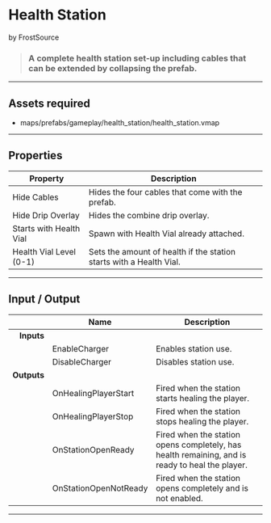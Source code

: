 # Health Station
by FrostSource

> ### A complete health station set-up including cables that can be extended by collapsing the prefab.

---

## Assets required

- maps/prefabs/gameplay/health_station/health_station.vmap

---

## Properties

| Property | Description |
| - | - |
| Hide Cables | Hides the four cables that come with the prefab.
| Hide Drip Overlay | Hides the combine drip overlay.
| Starts with Health Vial | Spawn with Health Vial already attached.
| Health Vial Level (0-1) | Sets the amount of health if the station starts with a Health Vial.

---

## Input / Output

|| Name | Description |
| -: | - | - |
| **Inputs**
|| EnableCharger | Enables station use.
|| DisableCharger | Disables station use.
| **Outputs**
|| OnHealingPlayerStart | Fired when the station starts healing the player.
|| OnHealingPlayerStop | Fired when the station stops healing the player.
|| OnStationOpenReady | Fired when the station opens completely, has health remaining, and is ready to heal the player.
|| OnStationOpenNotReady | Fired when the station opens completely and is not enabled.

---